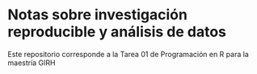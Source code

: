 # Notas sobre investigación reproducible y análisis de datos


Este repositorio corresponde a la Tarea 01 de Programación en R para la maestría GIRH
